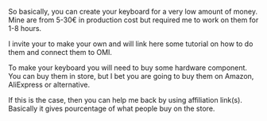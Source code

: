 So basically, you can create your keyboard for a very low amount of money.
Mine are from 5-30€ in production cost but required me to work on them for 1-8 hours.

I invite your to make your own and will link here some tutorial on how to do them and connect them to OMI.

To make your keyboard you will need to buy some hardware component.
You can buy them in store, but I bet you are going to buy them on Amazon, AliExpress or alternative.

If this is the case, then you can help me back by using affiliation link(s).
Basically it gives pourcentage of what people buy on the store.
